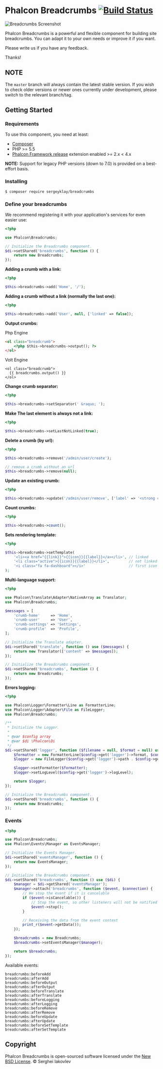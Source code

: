 # Phalcon Breadcrumbs [![Build Status][:travis-badge:]][:travis-url:]

![Breadcrumbs Screenshot][:screenshot:]

Phalcon Breadcrumbs is a powerful and flexible component for building site breadcrumbs.
You can adapt it to your own needs or improve it if you want.

Please write us if you have any feedback.

Thanks!

## NOTE

The `master` branch will always contain the latest stable version. If you wish
to check older versions or newer ones currently under development, please
switch to the relevant branch/tag.

## Getting Started

### Requirements

To use this component, you need at least:

* [Composer][:composer:]
* PHP >= 5.5
* [Phalcon Framework release][:phalcon:] extension enabled >= 2.x < 4.x

**NOTE:** Support for legacy PHP versions (down to 7.0) is provided on a best-effort basis.

### Installing

```sh
$ composer require sergeyklay/breadcrumbs
```

### Define your breadcrumbs

We recommend registering it with your application's services for even easier use:

```php
<?php

use Phalcon\Breadcrumbs;

// Initialize the Breadcrumbs component.
$di->setShared('breadcrumbs', function () {
    return new Breadcrumbs;
});
```

**Adding a crumb with a link:**

```php
<?php

$this->breadcrumbs->add('Home', '/');
```

**Adding a crumb without a link (normally the last one):**

```php
<?php

$this->breadcrumbs->add('User', null, ['linked' => false]);
```

**Output crumbs:**

Php Engine
```html
<ol class="breadcrumb">
    <?php $this->breadcrumbs->output(); ?>
</ol>
```

Volt Engine
```volt
<ol class="breadcrumb">
  {{ breadcrumbs.output() }}
</ol>
```

**Change crumb separator:**

```php
<?php

$this->breadcrumbs->setSeparator(' &raquo; ');
```

**Make The last element is always not a link:**

```php
<?php

$this->breadcrumbs->setLastNotLinked(true);
```

**Delete a crumb (by url):**

```php
<?php

$this->breadcrumbs->remove('/admin/user/create');

// remove a crumb without an url
$this->breadcrumbs->remove(null);
```

**Update an existing crumb:**

```php
<?php

$this->breadcrumbs->update('/admin/user/remove', ['label' => '<strong class="red">Remove</strong>']);
```

**Count crumbs:**
```php
<?php

$this->breadcrumbs->count();
```

**Sets rendering template:**

```php
<?php

$this->breadcrumbs->setTemplate(
    '<li><a href="{{link}}">{{icon}}{{label}}</a></li>', // linked
    '<li class="active">{{icon}}{{label}}</li>',         // not linked
    '<i class="fa fa-dashboard"></i>'                    // first icon
);
```

**Multi-language support:**

```php
<?php

use Phalcon\Translate\Adapter\NativeArray as Translator;
use Phalcon\Breadcrumbs;

$messages = [
    'crumb-home'     => 'Home',
    'crumb-user'     => 'User',
    'crumb-settings' => 'Settings',
    'crumb-profile'  => 'Profile',
];

// Initialize the Translate adapter.
$di->setShared('translate', function () use ($messages) {
    return new Translator(['content' => $messages]);
});

// Initialize the Breadcrumbs component.
$di->setShared('breadcrumbs', function () {
    return new Breadcrumbs;
});
```

**Errors logging:**

```php
<?php

use Phalcon\Logger\Formatter\Line as FormatterLine;
use Phalcon\Logger\Adapter\File as FileLogger;
use Phalcon\Breadcrumbs;

/**
 * Initialize the Logger.
 *
 * @var $config array
 * @var $di \Phalcon\Di
 */
$di->setShared('logger', function ($filename = null, $format = null) use ($config) {
    $formatter = new FormatterLine($config->get('logger')->format, $config->get('logger')->date);
    $logger = new FileLogger($config->get('logger')->path . $config->get('logger')->filename);

    $logger->setFormatter($formatter);
    $logger->setLogLevel($config->get('logger')->logLevel);

    return $logger;
});

// Initialize the Breadcrumbs component.
$di->setShared('breadcrumbs', function () {
    return new Breadcrumbs;
});
```

### Events

```php
<?php

use Phalcon\Breadcrumbs;
use Phalcon\Events\Manager as EventsManager;

// Initialize the Events Manager.
$di->setShared('eventsManager', function () {
    return new EventsManager;
});

// Initialize the Breadcrumbs component.
$di->setShared('breadcrumbs', function () use ($di) {
    $manager = $di->getShared('eventsManager');
    $manager->attach('breadcrumbs', function ($event, $connection) {
        // We stop the event if it is cancelable
        if ($event->isCancelable()) {
            // Stop the event, so other listeners will not be notified about this
            $event->stop();
        }

        // Receiving the data from the event context
        print_r($event->getData());
    });

    $breadcrumbs = new Breadcrumbs;
    $breadcrumbs->setEventsManager($manager);

    return $breadcrumbs;
});
```

Available events:

```
breadcrumbs:beforeAdd
breadcrumbs:afterAdd
breadcrumbs:beforeOutput
breadcrumbs:afterOutput
breadcrumbs:beforeTranslate
breadcrumbs:afterTranslate
breadcrumbs:beforeLogging
breadcrumbs:afterLogging
breadcrumbs:beforeRemove
breadcrumbs:afterRemove
breadcrumbs:beforeUpdate
breadcrumbs:afterUpdate
breadcrumbs:beforeSetTemplate
breadcrumbs:afterSetTemplate
```

## Copyright

Phalcon Breadcrumbs is open-sourced software licensed under the [New BSD License][:license:].
© Serghei Iakovlev

[:composer:]: https://getcomposer.org/
[:phalcon:]: https://github.com/sergeyklay/cphalcon/releases
[:license:]: https://github.com/sergeyklay/breadcrumbs/blob/master/LICENSE.txt
[:screenshot:]: https://github.com/sergeyklay/breadcrumbs/blob/master/docs/breadcrumbs.png
[:travis-url:]: https://travis-ci.com/sergeyklay/breadcrumbs
[:travis-badge:]: https://travis-ci.com/sergeyklay/breadcrumbs.svg?branch=master

